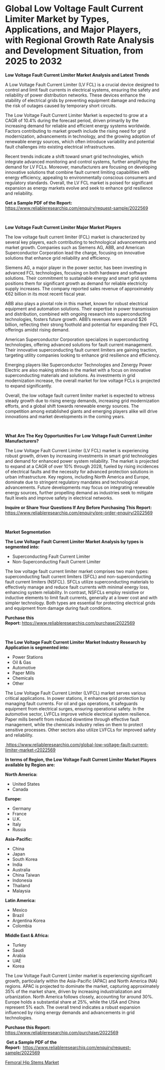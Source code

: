 <p><h1>Global Low Voltage Fault Current Limiter Market by Types, Applications, and Major Players, with Regional Growth Rate Analysis and Development Situation, from 2025 to 2032</h1></p><p><strong>Low Voltage Fault Current Limiter Market Analysis and Latest Trends</strong></p>
<p><p>A Low Voltage Fault Current Limiter (LV FCL) is a crucial device designed to control and limit fault currents in electrical systems, ensuring the safety and reliability of power distribution networks. These devices enhance the stability of electrical grids by preventing equipment damage and reducing the risk of outages caused by temporary short circuits.</p><p>The Low Voltage Fault Current Limiter Market is expected to grow at a CAGR of 10.4% during the forecast period, driven primarily by the increasing demand for reliable and efficient energy systems worldwide. Factors contributing to market growth include the rising need for grid modernization, advancements in technology, and the growing adoption of renewable energy sources, which often introduce variability and potential fault challenges into existing electrical infrastructures.</p><p>Recent trends indicate a shift toward smart grid technologies, which integrate advanced monitoring and control systems, further amplifying the demand for LV FCLs. Moreover, manufacturers are focusing on developing innovative solutions that combine fault current limiting capabilities with energy efficiency, appealing to environmentally conscious consumers and regulatory standards. Overall, the LV FCL market is poised for significant expansion as energy markets evolve and seek to enhance grid resilience and reliability.</p></p>
<p><strong>Get a Sample PDF of the Report:&nbsp;</strong> <a href="https://www.reliableresearchiq.com/enquiry/request-sample/2022569?utm_campaign=3009&utm_medium=2&utm_source=Github&utm_content=ia&utm_term=29032025&utm_id=low-voltage-fault-current-limiter">https://www.reliableresearchiq.com/enquiry/request-sample/2022569</a></p>
<p>&nbsp;</p>
<p><strong>Low Voltage Fault Current Limiter Major Market Players</strong></p>
<p><p>The low voltage fault current limiter (FCL) market is characterized by several key players, each contributing to technological advancements and market growth. Companies such as Siemens AG, ABB, and American Superconductor Corporation lead the charge, focusing on innovative solutions that enhance grid reliability and efficiency.</p><p>Siemens AG, a major player in the power sector, has been investing in advanced FCL technologies, focusing on both hardware and software solutions. Their commitment to sustainable energy and smart grid systems positions them for significant growth as demand for reliable electricity supply increases. The company reported sales revenue of approximately €62 billion in its most recent fiscal year.</p><p>ABB also plays a pivotal role in this market, known for robust electrical equipment and automation solutions. Their expertise in power transmission and distribution, combined with ongoing research into superconducting technologies, fosters future growth. ABB’s revenues were around $26 billion, reflecting their strong foothold and potential for expanding their FCL offerings amidst rising demand.</p><p>American Superconductor Corporation specializes in superconducting technologies, offering advanced solutions for fault current management. Their innovative superconducting fault current limiters are gaining traction, targeting utility companies looking to enhance grid resilience and efficiency.</p><p>Emerging players like Superconductor Technologies and Zenergy Power Electric are also making strides in the market with a focus on innovative superconducting materials and solutions. As investments in grid modernization increase, the overall market for low voltage FCLs is projected to expand significantly.</p><p>Overall, the low voltage fault current limiter market is expected to witness steady growth due to rising energy demands, increasing grid modernization efforts, and a global shift towards renewable energy sources. The competition among established giants and emerging players alike will drive innovations and market developments in the coming years.</p></p>
<p>&nbsp;</p>
<p><strong>What Are The Key Opportunities For Low Voltage Fault Current Limiter Manufacturers?</strong></p>
<p><p>The Low Voltage Fault Current Limiter (LV FCL) market is experiencing robust growth, driven by increasing investments in smart grid technologies and demand for enhanced power system reliability. The market is projected to expand at a CAGR of over 10% through 2028, fueled by rising incidences of electrical faults and the necessity for advanced protection solutions in urban infrastructure. Key regions, including North America and Europe, dominate due to stringent regulatory mandates and technological advancements. Future developments may focus on integrating renewable energy sources, further propelling demand as industries seek to mitigate fault levels and improve safety in electrical networks.</p></p>
<p><strong>Inquire or Share Your Questions If Any Before Purchasing This Report:</strong> <a href="https://www.reliableresearchiq.com/enquiry/pre-order-enquiry/2022569?utm_campaign=3009&utm_medium=2&utm_source=Github&utm_content=ia&utm_term=29032025&utm_id=low-voltage-fault-current-limiter">https://www.reliableresearchiq.com/enquiry/pre-order-enquiry/2022569</a></p>
<p>&nbsp;</p>
<p><strong>Market Segmentation</strong></p>
<p><strong>The Low Voltage Fault Current Limiter Market Analysis by types is segmented into:</strong></p>
<p><ul><li>Superconducting Fault Current Limiter</li><li>Non-Superconducting Fault Current Limiter</li></ul></p>
<p><p>The low voltage fault current limiter market comprises two main types: superconducting fault current limiters (SFCL) and non-superconducting fault current limiters (NSFCL). SFCLs utilize superconducting materials to effectively manage and reduce fault currents with minimal energy loss, enhancing system reliability. In contrast, NSFCLs employ resistive or inductive elements to limit fault currents, generally at a lower cost and with simpler technology. Both types are essential for protecting electrical grids and equipment from damage during fault conditions.</p></p>
<p><strong>Purchase this Report:&nbsp;</strong><a href="https://www.reliableresearchiq.com/purchase/2022569?utm_campaign=3009&utm_medium=2&utm_source=Github&utm_content=ia&utm_term=29032025&utm_id=low-voltage-fault-current-limiter">https://www.reliableresearchiq.com/purchase/2022569</a></p>
<p>&nbsp;</p>
<p><strong>The Low Voltage Fault Current Limiter Market Industry Research by Application is segmented into:</strong></p>
<p><ul><li>Power Stations</li><li>Oil & Gas</li><li>Automotive</li><li>Paper Mills</li><li>Chemicals</li><li>Other</li></ul></p>
<p><p>The Low Voltage Fault Current Limiter (LVFCL) market serves various critical applications. In power stations, it enhances grid protection by managing fault currents. For oil and gas operations, it safeguards equipment from electrical surges, ensuring operational safety. In the automotive sector, LVFCLs improve vehicle electrical system resilience. Paper mills benefit from reduced downtime through effective fault management, while the chemicals industry relies on them to protect sensitive processes. Other sectors also utilize LVFCLs for improved safety and reliability.</p></p>
<p><a href="https://www.reliableresearchiq.com/global-low-voltage-fault-current-limiter-market-r2022569?utm_campaign=3009&utm_medium=2&utm_source=Github&utm_content=ia&utm_term=29032025&utm_id=low-voltage-fault-current-limiter">&nbsp;https://www.reliableresearchiq.com/global-low-voltage-fault-current-limiter-market-r2022569</a></p>
<p><strong>In terms of Region, the Low Voltage Fault Current Limiter Market Players available by Region are:</strong></p>
<p>
    <p> <strong> North America: </strong>
        <ul>
            <li>United States</li>
            <li>Canada</li>
        </ul>
        </p> 
    <p> <strong> Europe: </strong>
        <ul>
            <li>Germany</li>
            <li>France</li>
            <li>U.K.</li>
            <li>Italy</li>
            <li>Russia</li>
        </ul>
        </p> 
    <p> <strong> Asia-Pacific: </strong>
        <ul>
            <li>China</li>
            <li>Japan</li>
            <li>South Korea</li>
            <li>India</li>
            <li>Australia</li>
            <li>China Taiwan</li>
            <li>Indonesia</li>
            <li>Thailand</li>
            <li>Malaysia</li>
        </ul>
        </p> 
    <p> <strong> Latin America: </strong>
        <ul>
            <li>Mexico</li>
            <li>Brazil</li>
            <li>Argentina Korea</li>
            <li>Colombia</li>
        </ul>
        </p> 
    <p> <strong> Middle East & Africa: </strong>
        <ul>
            <li>Turkey</li>
            <li>Saudi</li>
            <li>Arabia</li>
            <li>UAE</li>
            <li>Korea</li>
        </ul>
    </p>
    </p>
<p><p>The Low Voltage Fault Current Limiter market is experiencing significant growth, particularly within the Asia-Pacific (APAC) and North America (NA) regions. APAC is projected to dominate the market, capturing approximately 35% of the market share, driven by increasing industrialization and urbanization. North America follows closely, accounting for around 30%. Europe holds a substantial share at 25%, while the USA and China represent 5% each. The overall trend indicates a robust expansion influenced by rising energy demands and advancements in grid technologies.</p></p>
<p><strong>Purchase this Report: </strong><a href="https://www.reliableresearchiq.com/purchase/2022569?utm_campaign=3009&utm_medium=2&utm_source=Github&utm_content=ia&utm_term=29032025&utm_id=low-voltage-fault-current-limiter">https://www.reliableresearchiq.com/purchase/2022569</a></p>
<p>&nbsp;<strong>Get a Sample PDF of the Report:&nbsp;&nbsp;</strong><a href="https://www.reliableresearchiq.com/enquiry/request-sample/2022569?utm_campaign=3009&utm_medium=2&utm_source=Github&utm_content=ia&utm_term=29032025&utm_id=low-voltage-fault-current-limiter">https://www.reliableresearchiq.com/enquiry/request-sample/2022569</a></p>
<p><strong></strong></p>
<p><p><a href="https://github.com/hammelximalschid/Market-Research-Report-List-1/blob/main/femoral-hip-stems-market.md?utm_campaign=3009&utm_medium=2&utm_source=Github&utm_content=ia&utm_term=29032025&utm_id=low-voltage-fault-current-limiter">Femoral Hip Stems Market</a></p></p>